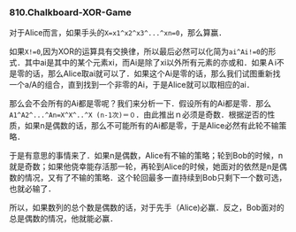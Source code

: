 ### 810.Chalkboard-XOR-Game

对于Alice而言，如果手头的```X=x1^x2^x3^...^xn=0```，那么算赢．

如果```X!=0```,因为XOR的运算具有交换律，所以最后必然可以化简为```ai^Ai!=0```的形式．其中ai是其中的某个元素xi，而Ai是除了xi以外所有元素的亦或和．如果Ａi不是零的话，那么Alice取ai就可以了．如果这个Ai是零的话，那么我们试图重新找一个a/A的组合，直到找到一个非零的Ai，于是Alice就可以取相应的ai．

那么会不会所有的Ai都是零呢？我们来分析一下．假设所有的Ai都是零．那么```A1^A2^...^An=X^X^..^X (n-1次)＝０```．由此推出ｎ必须是奇数．根据逆否的性质，如果n是偶数的话，那么不可能所有的Ai都是零，于是Alice必然有此轮不输策略．

于是有意思的事情来了．如果n是偶数，Alice有不输的策略；轮到Bob的时候，n就是奇数；如果他侥幸能存活那一轮，再轮到Alice的时候，她面对的依然是n是偶数的情况，又有了不输的策略．这个轮回最多一直持续到Bob只剩下一个数可选，也就必输了．

所以，如果数列的总个数是偶数的话，对于先手（Alice)必赢．反之，Bob面对的总是偶数的情况，他就能必赢．
